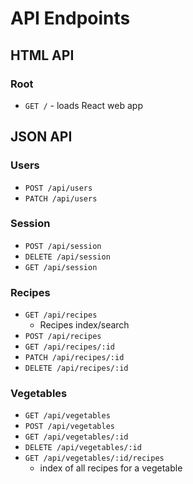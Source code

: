 # API Endpoints

## HTML API

### Root

- `GET /` - loads React web app

## JSON API

### Users

- `POST /api/users`
- `PATCH /api/users`

### Session

- `POST /api/session`
- `DELETE /api/session`
- `GET /api/session`

### Recipes

- `GET /api/recipes`
  - Recipes index/search
- `POST /api/recipes`
- `GET /api/recipes/:id`
- `PATCH /api/recipes/:id`
- `DELETE /api/recipes/:id`

### Vegetables

- `GET /api/vegetables`
- `POST /api/vegetables`
- `GET /api/vegetables/:id`
- `DELETE /api/vegetables/:id`
- `GET /api/vegetables/:id/recipes`
  - index of all recipes for a vegetable
